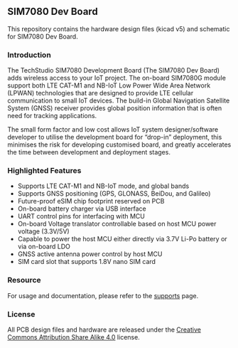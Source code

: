 ## SIM7080 Dev Board

This repository contains the hardware design files (kicad v5) and schematic for SIM7080 Dev Board.

### Introduction
The TechStudio SIM7080 Development Board (The SIM7080 Dev Board) adds wireless access to your IoT project. The on-board SIM7080G module support both LTE CAT-M1 and NB-IoT Low Power Wide Area Network (LPWAN) technologies that are designed to provide LTE cellular communication to small IoT devices. The build-in Global Navigation Satellite System (GNSS) receiver provides global position information that is often need for tracking applications.

The small form factor and low cost allows IoT system designer/software developer to utilise the development board for “drop-in” deployment, this minimises the risk for developing customised board, and greatly accelerates the time between development and deployment stages.

### Highlighted Features

- Supports LTE CAT-M1 and NB-IoT mode, and global bands
- Supports GNSS positioning (GPS, GLONASS, BeiDou, and Galileo)
- Future-proof eSIM chip footprint reserved on PCB
- On-board battery charger via USB interface
- UART control pins for interfacing with MCU
- On-board Voltage translator controllable based on host MCU power voltage (3.3V/5V)
- Capable to power the host MCU either directly via 3.7V Li-Po battery or via on-board LDO
- GNSS active antenna power control by host MCU
- SIM card slot that supports 1.8V nano SIM card

### Resource
For usage and documentation, please refer to the [supports](https://www.techstudio.design/supports) page.

### License
All PCB design files and hardware are released under the [Creative Commons Attribution Share Alike 4.0](https://choosealicense.com/licenses/cc-by-sa-4.0/) license.

